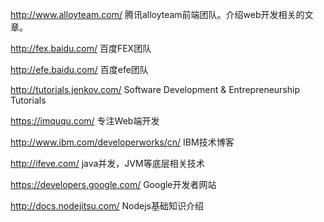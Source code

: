 
http://www.alloyteam.com/ 腾讯alloyteam前端团队。介绍web开发相关的文章。

http://fex.baidu.com/ 百度FEX团队

http://efe.baidu.com/ 百度efe团队

http://tutorials.jenkov.com/ Software Development & Entrepreneurship Tutorials

https://imququ.com/ 专注Web端开发

http://www.ibm.com/developerworks/cn/ IBM技术博客

http://ifeve.com/ java并发，JVM等底层相关技术

https://developers.google.com/ Google开发者网站

http://docs.nodejitsu.com/ Nodejs基础知识介绍

